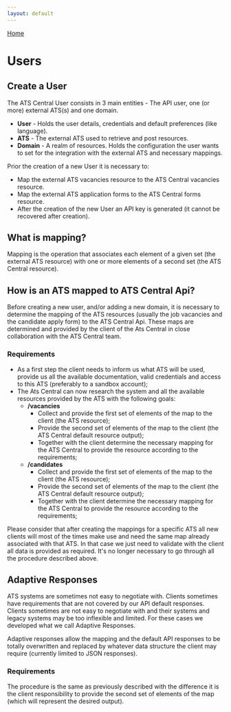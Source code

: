 ```yaml
---
layout: default
---
```


[Home](index)

# Users

## Create a User

The ATS Central User consists in 3 main entities - The API user, one (or more) external ATS(s) and one domain.

* **User** - Holds the user details, credentials and default preferences (like language).
* **ATS** - The external ATS used to retrieve and post resources.
* **Domain** - A realm of resources. Holds the configuration the user wants to set for the integration with the external ATS and necessary mappings.

Prior the creation of a new User it is necessary to: 

* Map the external ATS vacancies resource to the ATS Central vacancies resource.
* Map the external ATS application forms to the ATS Central forms resource.
* After the creation of the new User an API key is generated (it cannot be recovered after creation).

## What is mapping?

Mapping is the operation that associates each element of a given set (the external ATS resource) with one or more elements of a second set (the ATS Central resource).

## How is an ATS mapped to ATS Central Api?

Before creating a new user, and/or adding a new domain, it is necessary to determine the mapping of the ATS resources (usually the job vacancies and the candidate apply form) to the ATS Central Api. These maps are determined and provided by the client of the Ats Central in close collaboration with the ATS Central team.

### Requirements

* As a first step the client needs to inform us what ATS will be used, provide us all the available documentation, valid credentials and access to this ATS (preferably to a sandbox account);
* The Ats Central can now research the system and all the available resources provided by the ATS with the following goals:
  * **/vacancies**
    * Collect and provide the first set of elements of the map to the client (the ATS resource);
    * Provide the second set of elements of the map to the client (the ATS Central default resource output);
    * Together with the client determine the necessary mapping for the ATS Central to provide the resource according to the requirements;
  * **/candidates**
    * Collect and provide the first set of elements of the map to the client (the ATS resource);
    * Provide the second set of elements of the map to the client (the ATS Central default resource output);
    * Together with the client determine the necessary mapping for the ATS Central to provide the resource according to the requirements;

Please consider that after creating the mappings for a specific ATS all new clients will most of the times make use and need the same map already associated with that ATS. In that case we just need to validate with the client all data is provided as required. It's no longer necessary to go through all the procedure described above. 

## Adaptive Responses

ATS systems are sometimes not easy to negotiate with. Clients sometimes have requirements that are not covered by our API default responses. Clients sometimes are not easy to negotiate with and their systems and legacy systems may be too inflexible and limited. For these cases we developed what we call Adaptive Responses.

Adaptive responses allow the mapping and the default API responses to be totally overwritten and replaced by whatever data structure the client may require (currently limited to JSON responses).

### Requirements

The procedure is the same as previously described with the difference it is the client responsibility to provide the second set of elements of the map (which will represent the desired output).
